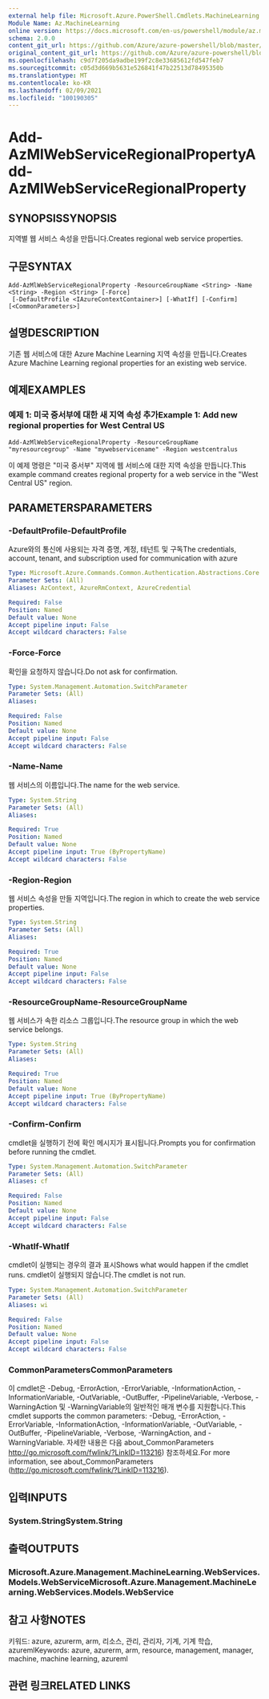 ```yaml
---
external help file: Microsoft.Azure.PowerShell.Cmdlets.MachineLearning.dll-Help.xml
Module Name: Az.MachineLearning
online version: https://docs.microsoft.com/en-us/powershell/module/az.machinelearning/add-azmlwebserviceregionalproperty
schema: 2.0.0
content_git_url: https://github.com/Azure/azure-powershell/blob/master/src/MachineLearning/MachineLearning/help/Add-AzMlWebServiceRegionalProperty.md
original_content_git_url: https://github.com/Azure/azure-powershell/blob/master/src/MachineLearning/MachineLearning/help/Add-AzMlWebServiceRegionalProperty.md
ms.openlocfilehash: c9d7f205da9adbe199f2c8e33685612fd547feb7
ms.sourcegitcommit: c05d3d669b5631e526841f47b22513d78495350b
ms.translationtype: MT
ms.contentlocale: ko-KR
ms.lasthandoff: 02/09/2021
ms.locfileid: "100190305"
---
```

# <span data-ttu-id="4e8d1-101">Add-AzMlWebServiceRegionalProperty</span><span class="sxs-lookup"><span data-stu-id="4e8d1-101">Add-AzMlWebServiceRegionalProperty</span></span>

## <span data-ttu-id="4e8d1-102">SYNOPSIS</span><span class="sxs-lookup"><span data-stu-id="4e8d1-102">SYNOPSIS</span></span>
<span data-ttu-id="4e8d1-103">지역별 웹 서비스 속성을 만듭니다.</span><span class="sxs-lookup"><span data-stu-id="4e8d1-103">Creates regional web service properties.</span></span>

## <span data-ttu-id="4e8d1-104">구문</span><span class="sxs-lookup"><span data-stu-id="4e8d1-104">SYNTAX</span></span>

```
Add-AzMlWebServiceRegionalProperty -ResourceGroupName <String> -Name <String> -Region <String> [-Force]
 [-DefaultProfile <IAzureContextContainer>] [-WhatIf] [-Confirm] [<CommonParameters>]
```

## <span data-ttu-id="4e8d1-105">설명</span><span class="sxs-lookup"><span data-stu-id="4e8d1-105">DESCRIPTION</span></span>
<span data-ttu-id="4e8d1-106">기존 웹 서비스에 대한 Azure Machine Learning 지역 속성을 만듭니다.</span><span class="sxs-lookup"><span data-stu-id="4e8d1-106">Creates Azure Machine Learning regional properties for an existing web service.</span></span>

## <span data-ttu-id="4e8d1-107">예제</span><span class="sxs-lookup"><span data-stu-id="4e8d1-107">EXAMPLES</span></span>

### <span data-ttu-id="4e8d1-108">예제 1: 미국 중서부에 대한 새 지역 속성 추가</span><span class="sxs-lookup"><span data-stu-id="4e8d1-108">Example 1: Add new regional properties for West Central US</span></span>

```
Add-AzMlWebServiceRegionalProperty -ResourceGroupName "myresourcegroup" -Name "mywebservicename" -Region westcentralus
```

<span data-ttu-id="4e8d1-109">이 예제 명령은 "미국 중서부" 지역에 웹 서비스에 대한 지역 속성을 만듭니다.</span><span class="sxs-lookup"><span data-stu-id="4e8d1-109">This example command creates regional property for a  web service in the "West Central US" region.</span></span>

## <span data-ttu-id="4e8d1-110">PARAMETERS</span><span class="sxs-lookup"><span data-stu-id="4e8d1-110">PARAMETERS</span></span>

### <span data-ttu-id="4e8d1-111">-DefaultProfile</span><span class="sxs-lookup"><span data-stu-id="4e8d1-111">-DefaultProfile</span></span>
<span data-ttu-id="4e8d1-112">Azure와의 통신에 사용되는 자격 증명, 계정, 테넌트 및 구독</span><span class="sxs-lookup"><span data-stu-id="4e8d1-112">The credentials, account, tenant, and subscription used for communication with azure</span></span>

```yaml
Type: Microsoft.Azure.Commands.Common.Authentication.Abstractions.Core.IAzureContextContainer
Parameter Sets: (All)
Aliases: AzContext, AzureRmContext, AzureCredential

Required: False
Position: Named
Default value: None
Accept pipeline input: False
Accept wildcard characters: False
```

### <span data-ttu-id="4e8d1-113">-Force</span><span class="sxs-lookup"><span data-stu-id="4e8d1-113">-Force</span></span>
<span data-ttu-id="4e8d1-114">확인을 요청하지 않습니다.</span><span class="sxs-lookup"><span data-stu-id="4e8d1-114">Do not ask for confirmation.</span></span>

```yaml
Type: System.Management.Automation.SwitchParameter
Parameter Sets: (All)
Aliases:

Required: False
Position: Named
Default value: None
Accept pipeline input: False
Accept wildcard characters: False
```

### <span data-ttu-id="4e8d1-115">-Name</span><span class="sxs-lookup"><span data-stu-id="4e8d1-115">-Name</span></span>
<span data-ttu-id="4e8d1-116">웹 서비스의 이름입니다.</span><span class="sxs-lookup"><span data-stu-id="4e8d1-116">The name for the web service.</span></span>

```yaml
Type: System.String
Parameter Sets: (All)
Aliases:

Required: True
Position: Named
Default value: None
Accept pipeline input: True (ByPropertyName)
Accept wildcard characters: False
```

### <span data-ttu-id="4e8d1-117">-Region</span><span class="sxs-lookup"><span data-stu-id="4e8d1-117">-Region</span></span>
<span data-ttu-id="4e8d1-118">웹 서비스 속성을 만들 지역입니다.</span><span class="sxs-lookup"><span data-stu-id="4e8d1-118">The region in which to create the web service properties.</span></span>

```yaml
Type: System.String
Parameter Sets: (All)
Aliases:

Required: True
Position: Named
Default value: None
Accept pipeline input: False
Accept wildcard characters: False
```

### <span data-ttu-id="4e8d1-119">-ResourceGroupName</span><span class="sxs-lookup"><span data-stu-id="4e8d1-119">-ResourceGroupName</span></span>
<span data-ttu-id="4e8d1-120">웹 서비스가 속한 리소스 그룹입니다.</span><span class="sxs-lookup"><span data-stu-id="4e8d1-120">The resource group in which the web service belongs.</span></span>

```yaml
Type: System.String
Parameter Sets: (All)
Aliases:

Required: True
Position: Named
Default value: None
Accept pipeline input: True (ByPropertyName)
Accept wildcard characters: False
```

### <span data-ttu-id="4e8d1-121">-Confirm</span><span class="sxs-lookup"><span data-stu-id="4e8d1-121">-Confirm</span></span>
<span data-ttu-id="4e8d1-122">cmdlet을 실행하기 전에 확인 메시지가 표시됩니다.</span><span class="sxs-lookup"><span data-stu-id="4e8d1-122">Prompts you for confirmation before running the cmdlet.</span></span>

```yaml
Type: System.Management.Automation.SwitchParameter
Parameter Sets: (All)
Aliases: cf

Required: False
Position: Named
Default value: None
Accept pipeline input: False
Accept wildcard characters: False
```

### <span data-ttu-id="4e8d1-123">-WhatIf</span><span class="sxs-lookup"><span data-stu-id="4e8d1-123">-WhatIf</span></span>
<span data-ttu-id="4e8d1-124">cmdlet이 실행되는 경우의 결과 표시</span><span class="sxs-lookup"><span data-stu-id="4e8d1-124">Shows what would happen if the cmdlet runs.</span></span>
<span data-ttu-id="4e8d1-125">cmdlet이 실행되지 않습니다.</span><span class="sxs-lookup"><span data-stu-id="4e8d1-125">The cmdlet is not run.</span></span>

```yaml
Type: System.Management.Automation.SwitchParameter
Parameter Sets: (All)
Aliases: wi

Required: False
Position: Named
Default value: None
Accept pipeline input: False
Accept wildcard characters: False
```

### <span data-ttu-id="4e8d1-126">CommonParameters</span><span class="sxs-lookup"><span data-stu-id="4e8d1-126">CommonParameters</span></span>
<span data-ttu-id="4e8d1-127">이 cmdlet은 -Debug, -ErrorAction, -ErrorVariable, -InformationAction, -InformationVariable, -OutVariable, -OutBuffer, -PipelineVariable, -Verbose, -WarningAction 및 -WarningVariable의 일반적인 매개 변수를 지원합니다.</span><span class="sxs-lookup"><span data-stu-id="4e8d1-127">This cmdlet supports the common parameters: -Debug, -ErrorAction, -ErrorVariable, -InformationAction, -InformationVariable, -OutVariable, -OutBuffer, -PipelineVariable, -Verbose, -WarningAction, and -WarningVariable.</span></span> <span data-ttu-id="4e8d1-128">자세한 내용은 다음 about_CommonParameters http://go.microsoft.com/fwlink/?LinkID=113216) 참조하세요.</span><span class="sxs-lookup"><span data-stu-id="4e8d1-128">For more information, see about_CommonParameters (http://go.microsoft.com/fwlink/?LinkID=113216).</span></span>

## <span data-ttu-id="4e8d1-129">입력</span><span class="sxs-lookup"><span data-stu-id="4e8d1-129">INPUTS</span></span>

### <span data-ttu-id="4e8d1-130">System.String</span><span class="sxs-lookup"><span data-stu-id="4e8d1-130">System.String</span></span>

## <span data-ttu-id="4e8d1-131">출력</span><span class="sxs-lookup"><span data-stu-id="4e8d1-131">OUTPUTS</span></span>

### <span data-ttu-id="4e8d1-132">Microsoft.Azure.Management.MachineLearning.WebServices.Models.WebService</span><span class="sxs-lookup"><span data-stu-id="4e8d1-132">Microsoft.Azure.Management.MachineLearning.WebServices.Models.WebService</span></span>

## <span data-ttu-id="4e8d1-133">참고 사항</span><span class="sxs-lookup"><span data-stu-id="4e8d1-133">NOTES</span></span>
<span data-ttu-id="4e8d1-134">키워드: azure, azurerm, arm, 리소스, 관리, 관리자, 기계, 기계 학습, azureml</span><span class="sxs-lookup"><span data-stu-id="4e8d1-134">Keywords: azure, azurerm, arm, resource, management, manager, machine, machine learning, azureml</span></span>

## <span data-ttu-id="4e8d1-135">관련 링크</span><span class="sxs-lookup"><span data-stu-id="4e8d1-135">RELATED LINKS</span></span>
